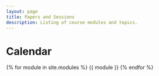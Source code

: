 ```yaml
---
layout: page
title: Papers and Sessions
description: Listing of course modules and topics.
---
```


# Calendar

{% for module in site.modules %}
{{ module }}
{% endfor %}
